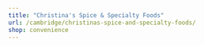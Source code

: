 ```yaml
---
title: "Christina's Spice & Specialty Foods"
url: /cambridge/christinas-spice-and-specialty-foods/
shop: convenience
---
```

